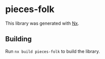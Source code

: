 # pieces-folk

This library was generated with [Nx](https://nx.dev).

## Building

Run `nx build pieces-folk` to build the library.
